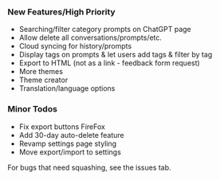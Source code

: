 ### New Features/High Priority
- Searching/filter category prompts on ChatGPT page
- Allow delete all conversations/prompts/etc.
- Cloud syncing for history/prompts
- Display tags on prompts & let users add tags & filter by tag
- Export to HTML (not as a link - feedback form request)
- More themes
- Theme creator
- Translation/language options


### Minor Todos
- Fix export buttons FireFox
- Add 30-day auto-delete feature
- Revamp settings page styling
- Move export/import to settings

For bugs that need squashing, see the issues tab. 
